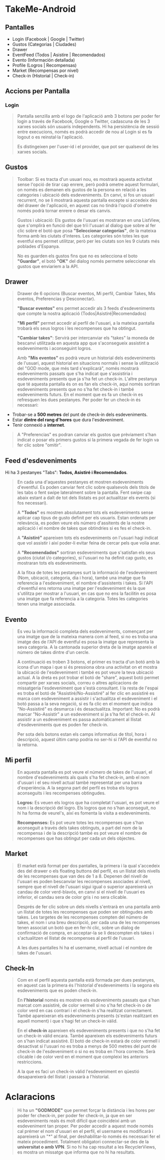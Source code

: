 # TakeMe-Android

## Pantalles
  - Login (Facebook | Google | Twitter)
  - Gustos (Categorias | Ciudades)
  - Drawer
  - EventFeed (Todos | Asistire | Recomendados)
  - Evento (Información detallada)
  - Profile (Logros | Recompensas)
  - Market (Recompensas por nivel)
  - Check-in (Historial | Check-in)
  
## Accions per Pantalla
### Login
  > Pantalla senzilla amb el logo de l'aplicació amb 3 botons per poder fer login a través de Facebook, Google o Twitter, cadascuna de les 3 xarxes socials són usuaris independents. Hi ha persistència de sessió entre execucions, només es podrà accedir de nou al Login si es fa logout o es reinstal·la l'aplicació.
>
> Es distingeixen per l'user-id i el provider, que pot ser qualsevol de les xarxes socials.

## Gustos
  > Toolbar: Si es tracta d'un usuari nou, es mostrarà aquesta activitat sense l'opció de tirar cap enrere, però podrà ometre aquest formulari, on només es demanen els gustos de la persona en relació a les categories i ubicació dels esdeveniments. En canvi, si fos un usuari recurrent, no se li mostrarà aquesta pantalla excepte si accedeix des del drawer de l'aplicació, en aquest cas no tindrà l'opció d'ometre només podrà tornar enrere o desar els canvis.
  >
  > Gustos i ubicació: Els gustos de l'usuari es mostraran en una ListView, que s'omplirà en funció del que trïi l'usuari al dialog que sobre al fer clic sobre el botó que posa **"Seleccionar categorías"**, de la mateixa forma amb les ciutats d'interes. Les categories són totes les que eventful ens permet utilitzar, però per les ciutats son les 9 ciutats més poblades d'Espanya.
  >
  > No es guarden els gustos fins que no es selecciona el boto **"Guardar"**, el botó **"OK"** del dialog només permetre seleccionar els gustos que enviariem a la API.
  
## Drawer
  > Drawer de 6 opcions (Buscar eventos, Mi perfil, Cambiar Takes, Mis eventos, Preferencias y Desconectar).
  >
  > **"Buscar eventos"** ens permet accedir als 3 feeds d'esdeveniments que compte la nostra aplicació (Todos|Asistiré|Recomendados)
  >
  > **"Mi perfil"** permet accedir al perfil de l'usuari, a la mateixa pantalla trobarà els seus logros i les recompenses que ha obtingut.
  >
  > **"Cambiar takes"**: Servirà per intercanviar els "takes" la moneda de bescanvi utilitzada en aquesta app que s'aconsegueix assistint a esdeveniments i aconseguint logros.
  >
  > Amb **"Mis eventos"** es podrà veure un historial dels esdeveniments de l'usuari, aquest historial en situacions normals i sense la utilització del "GOD mode, que més tard s'explicarà", només mostrarà esdeveniments passats que s'ha indicat que s'assistiria i esdeveniments presents que ja s'ha fet un check-in. L'altre pestanya que té aquesta pantalla és on es fan els check-in, aquí només sortiran esdeveniments presents que no s'ha fet check-in i també esdeveniments futurs. En el moment que es fa un check-in es refresquen les dues pestanyes.
  > Per poder fer un check-in és necessari:
  - Trobar-se a **500 metres** del punt de check-in dels esdeveniments.
  - Estar **dintre del rang d'hores** que dura l'esdeveniment.
  - Tenir connexió a **internet**.
  >
  > A "Preferencias" es podran canviar els gustos que prèviament s'han indicat o posar els primers gustos si la primera vegada de fer login va fer clic sobre "omitir".
  
## Feed d'esdeveniments
  Hi ha 3 pestanyes "Tabs": **Todos, Asistiré i Recomendados**.
  >
  > En cada una d'aquestes pestanyes et mostren esdeveniments d'eventful. Es poden canviar fent clic sobre qualsevols dels titols de les tabs o fent swipe lateralment sobre la pantalla. Fent swipe cap abaix estant a dalt de tot dels llistats es pot actualitzar els events (si fos necessari).
  >
  > A **"Todos"** es mostren absolutament tots els esdeveniments sense aplicar cap tipus de gusto definit per els usuaris. Estan ordenats per relevància, es poden veure els número d'assitents de la nostre aplicació i el nombre de takes que obtindries si es fes el check-in.
  >
  > A **"Asistiré"** apareixen tots els esdeveniments on l'usuari hagi indicat que vol assistir i així poder-li evitar feina de cercar pels que volia anar.
  >
  > A **"Recomendados"** sortiran esdeveniments que s'satisfan els seus gustos (ciutat i/o categories), si l'usuari no ha definit cap gusto, es mostraran tots els esdeveniments.
  >
  > A la fitxa de totes les pestanyes surt la informació de l'esdeveniment (Nom, ubicació, categoria, dia i hora), també una imatge que fa referencia a l'esdeveniment, el nombre d'assistents i takes. Si l'API d'eventful ens retorna una imatge per l'esdeveniment és la que s'utilitza per mostrar a l'usuari, en cas que no ens la facilitin es posa una imatge que fa referencia a la categoria. Totes les categories tenen una imatge associada.
  
## Evento
  > Es veu la informació completa dels esdeveniments, començant per una imatge que de la mateixa manera com al feed, si no es troba una imatge des de l'API de eventful es posa la imatge que representa la seva categoria. A la cantonada superior dreta de la imatge apareix el número de takes dintre d'un cercle.
  >
  > A continuació es troben 3 botons, el primer es tracta d'un botó amb la icona d'un mapa i que si és pressiona obra una activitat on et mostra la ubicació de l'esdeveniment i també es pot veure la teva ubicació actual. A la dreta es pot trobar el botó de "share", aquest botó permet compartir per xarxes socials, correu o altres aplicacions de missatgeria l'esdeveniment que s'està consultant. I la resta de l'espai es troba el botó de "Assistiré/No-Assistiré" al fer clic en assistiré es marca com esdeveniment a assistir i s'actualitza el esdeveniment i el botó passa a la seva negació, si es fa clic en el moment que indica "No-Assistiré" es desmarca i és desactualitza. Important: No es podrà marcar "No-Assistir" a un esdeveniment si ja s'ha fet el check-in. Al assistir a un esdeveniment es passa automàticament al llistat d'esdeveniments que es poden fer check-in.
  >
  > Per sota dels botons estan els camps informatius de títol, hora i descripció, aquest últim camp podria no ser-hi si l'API de eventful no la retorna.
  
## Mi perfil
  > En aquesta pantalla es pot veure el número de takes de l'usuari, el nombre d'esdeveniments als quals s'ha fet check-in, amb el nom d'usuari i el seu nivell actual també representat per una barra d'experiència. A la segona part del perfil es troba els logros aconseguits i les recompenses obtingudes.
  >
  > **Logros:** Es veuen els logros que ha completat l'usuari, es pot veure el nom i la descripció del logro. Els logros que no s'han aconseguit, no hi ha forma de veurel's, així es fomenta la visita a esdeveniments.
  >
  > **Recompenses:** Es pot veure totes les recompenses que s'han aconseguit a través dels takes obtinguts, a part del nom de la recompensa i de la descripció també es pot veure el nombre de recompenses que has obtingut per cada un dels objectes.
  
## Market
  > El market està format per dos pantalles, la primera i la qual s'accedeix des del drawer o els floating buttons del perfil, es un llistat dels nivells de les recompenses que van des de 1 a 8. Depenen del nivell de l'usuari es poden bescanviar les recompenses asociades al nivell, sempre que el nivell de l'usuari sigui igual o superior apareixerà un candau de color verd-blavós, en canvi si el nivell de l'usuari es inferior, el candau sera de color gris i no sera clicable.
  >
  > Després de fer clic sobre un dels nivells s'entrarà en una pantalla amb un llistat de totes les recompenses que poden ser obtingudes amb takes. Les targetes de les recompenses compten del número de takes, el nom i una breu descripció, per cada una de les recompenses tenen associat un botó que en fer-hi clic, sobre un dialog de confirmació de compra, en acceptar-la se li descompten els takes i s'actualitzen el llistat de recompenses al perfil de l'usuari.
  >
  > A les dues pantalles hi ha el username, nivell actual i el nombre de takes de l'usuari.
  
## Check-In
  > Com en el perfil aquesta pantalla està formada per dues pestanyes, en aquest cas la primera és l'historial d'esdeveniments i la segona els esdeveniments que es poden check-in.
  >
  > En **l'historial** només es mostren els esdeveniments passats que s'han marcat com assistiré, de color vermell si no s'ha fet check-in o de color verd en cas contrari i el check-in s'ha realitzat correctament. També apareixeran els esdeveniments presents (s'estan realitzant en aquell moment) i que s'hagi fet un check-in vàlid.
  >
  > En el **check-in** apareixen els esdeveniments presents i que no s'ha fet un check-in vàlid encara. També apareixen els esdeveniments futurs on s'han indicat assistiré. El botó de check-in estarà de color vermell i desactivat si l'usuari no es troba a menys de 500 metres del punt de check-in de l'esdeveniment o si no es troba en l'hora correcte. Serà clicable i de color verd en el moment que compleixi les anteriors restriccions.
  >
  > A la que es faci un check-in vàlid l'esdeveniment en qüestió desapareixerà del llistat i passarà a l'historial.
  
# Aclaracions
  > Hi ha un **"GODMODE"** que permet forçar la distància i les hores per poder fer check-in, per poder fer check-in, ja que en ser esdeveniments reals és molt difícil que coincideixi amb un esdeveniment tan proper. Per poder accedir a aquest mode només cal prémer el nom d'usuari en el perfil, el username es modificarà i apareixerà un "*" al final, per deshabilitar-lo només és necessari fer el mateix procediment.
  > Totalment obligatori connectar-se des de la **universitat o amb VPN**.
  > Si no hi ha cap resultat a les RecyclerViews, es mostra un missatge que informa que no hi ha resultats.
